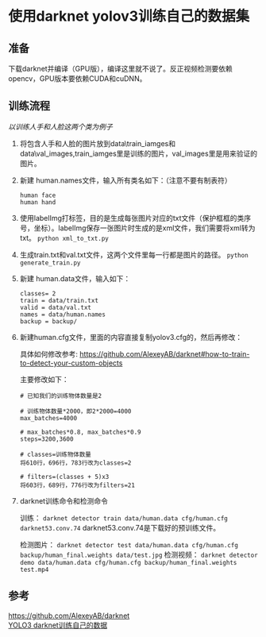 # 使用darknet yolov3训练自己的数据集

 ## 准备
下载darknet并编译（GPU版），编译这里就不说了。反正视频检测要依赖opencv，GPU版本要依赖CUDA和cuDNN。

## 训练流程
*以训练人手和人脸这两个类为例子*


1. 将包含人手和人脸的图片放到data\train_iamges和data\val_images,train_iamges里是训练的图片，val_images里是用来验证的图片。

2. 新建 human.names文件，输入所有类名如下：（注意不要有制表符）
    ```
    human face
    human hand
    ```

3. 使用labelImg打标签，目的是生成每张图片对应的txt文件（保护框框的类序号，坐标）。labelImg保存一张图片时生成的是xml文件，我们需要将xml转为txt。
`python xml_to_txt.py`

4. 生成train.txt和val.txt文件，这两个文件里每一行都是图片的路径。
`python generate_train.py`

5. 新建 human.data文件，输入如下：
    ```
    classes= 2
    train = data/train.txt
    valid = data/val.txt
    names = data/human.names
    backup = backup/
    ```

6. 新建human.cfg文件，里面的内容直接复制yolov3.cfg的，然后再修改：  

    具体如何修改参考: https://github.com/AlexeyAB/darknet#how-to-train-to-detect-your-custom-objects  

    主要修改如下：
    ```
    # 已知我们的训练物体数量是2

    # 训练物体数量*2000，即2*2000=4000
    max_batches=4000 

    # max_batches*0.8, max_batches*0.9
    steps=3200,3600

    # classes=训练物体数量
    将610行，696行，783行改为classes=2

    # filters=(classes + 5)x3
    将603行，689行，776行改为filters=21
    ```

7. darknet训练命令和检测命令

    训练：
    `darknet detector train data/human.data cfg/human.cfg darknet53.conv.74`
    darknet53.conv.74是下载好的预训练文件。

    检测图片：
    `darknet detector test data/human.data cfg/human.cfg backup/human_final.weights data/test.jpg`
    检测视频：
    `darknet detector demo data/human.data cfg/human.cfg backup/human_final.weights test.mp4`

## 参考
https://github.com/AlexeyAB/darknet  
[YOLO3 darknet训练自己的数据](https://zhuanlan.zhihu.com/p/45852709)
